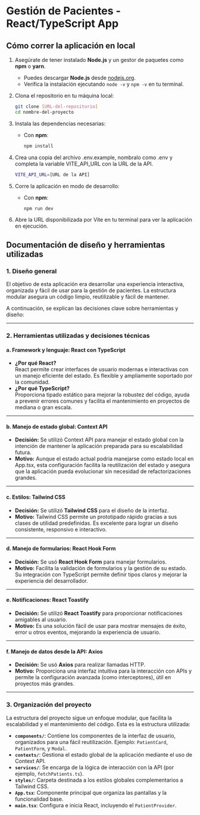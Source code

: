 # Gestión de Pacientes - React/TypeScript App

## Cómo correr la aplicación en local

1. Asegúrate de tener instalado **Node.js** y un gestor de paquetes como **npm** o **yarn**.

   - Puedes descargar **Node.js** desde [nodejs.org](https://nodejs.org/).
   - Verifica la instalación ejecutando `node -v` y `npm -v` en tu terminal.

2. Clona el repositorio en tu máquina local:

   ```bash
   git clone [URL-del-repositorio]
   cd nombre-del-proyecto
   ```

3. Instala las dependencias necesarias:

   - Con **npm**:
     ```bash
     npm install
     ```

4. Crea una copia del archivo .env.example, nombralo como .env y completa la variable VITE_API_URL con la URL de la API.

   ```bash
   VITE_API_URL=[URL de la API]
   ```

5. Corre la aplicación en modo de desarrollo:

   - Con **npm**:
     ```bash
     npm run dev
     ```

6. Abre la URL disponibilizada por Vite en tu terminal para ver la aplicación en ejecución.

## Documentación de diseño y herramientas utilizadas

### **1. Diseño general**

El objetivo de esta aplicación era desarrollar una experiencia interactiva, organizada y fácil de usar para la gestión de pacientes. La estructura modular asegura un código limpio, reutilizable y fácil de mantener.

A continuación, se explican las decisiones clave sobre herramientas y diseño:

---

### **2. Herramientas utilizadas y decisiones técnicas**

#### **a. Framework y lenguaje: React con TypeScript**

- **¿Por qué React?**  
  React permite crear interfaces de usuario modernas e interactivas con un manejo eficiente del estado. Es flexible y ampliamente soportado por la comunidad.
- **¿Por qué TypeScript?**  
  Proporciona tipado estático para mejorar la robustez del código, ayuda a prevenir errores comunes y facilita el mantenimiento en proyectos de mediana o gran escala.

---

#### **b. Manejo de estado global: Context API**

- **Decisión:** Se utilizó Context API para manejar el estado global con la intención de mantener la aplicación preparada para su escalabilidad futura.
- **Motivo:** Aunque el estado actual podria manejarse como estado local en App.tsx, esta configuración facilita la reutilización del estado y asegura que la aplicación pueda evolucionar sin necesidad de refactorizaciones grandes.

---

#### **c. Estilos: Tailwind CSS**

- **Decisión:** Se utilizó **Tailwind CSS** para el diseño de la interfaz.
- **Motivo:** Tailwind CSS permite un prototipado rápido gracias a sus clases de utilidad predefinidas. Es excelente para lograr un diseño consistente, responsivo e interactivo.

---

#### **d. Manejo de formularios: React Hook Form**

- **Decisión:** Se usó **React Hook Form** para manejar formularios.
- **Motivo:** Facilita la validación de formularios y la gestión de su estado. Su integración con TypeScript permite definir tipos claros y mejorar la experiencia del desarrollador.

---

#### **e. Notificaciones: React Toastify**

- **Decisión:** Se utilizó **React Toastify** para proporcionar notificaciones amigables al usuario.
- **Motivo:** Es una solución fácil de usar para mostrar mensajes de éxito, error u otros eventos, mejorando la experiencia de usuario.

---

#### **f. Manejo de datos desde la API: Axios**

- **Decisión:** Se usó **Axios** para realizar llamadas HTTP.
- **Motivo:** Proporciona una interfaz intuitiva para la interacción con APIs y permite la configuración avanzada (como interceptores), útil en proyectos más grandes.

---

### **3. Organización del proyecto**

La estructura del proyecto sigue un enfoque modular, que facilita la escalabilidad y el mantenimiento del código. Esta es la estructura utilizada:

- **`components/`**: Contiene los componentes de la interfaz de usuario, organizados para una fácil reutilización. Ejemplo: `PatientCard`, `PatientForm`, y `Modal`.
- **`contexts/`**: Gestiona el estado global de la aplicación mediante el uso de Context API.
- **`services/`**: Se encarga de la lógica de interacción con la API (por ejemplo, `fetchPatients.ts`).
- **`styles/`**: Carpeta destinada a los estilos globales complementarios a Tailwind CSS.
- **`App.tsx`**: Componente principal que organiza las pantallas y la funcionalidad base.
- **`main.tsx`**: Configura e inicia React, incluyendo el `PatientProvider`.
